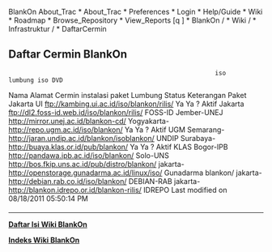    BlankOn
 About_Trac
    * About_Trac
    * Preferences
    * Login
    * Help/Guide
    * Wiki
    * Roadmap
    * Browse_Repository
    * View_Reports
[q                 ]
    * BlankOn  /
    * Wiki  /
    * Infrastruktur  /
    * DaftarCermin
## Daftar Cermin BlankOn
                                                             iso       lumbung iso DVD
Nama        Alamat Cermin                                    instalasi paket   Lumbung Status Keterangan
                                                                               Paket
Jakarta UI  ​ftp://kambing.ui.ac.id/iso/blankon/rilis/     Ya        Ya      ?       Aktif
Jakarta     ​ftp://dl2.foss-id.web.id/iso/blankon/rilis/
FOSS-ID
Jember-UNEJ ​http://mirror.unej.ac.id/blankon-cd/
Yogyakarta- ​http://repo.ugm.ac.id/iso/blankon/            Ya        Ya      ?       Aktif
UGM
Semarang-   ​http://jaran.undip.ac.id/blankon/isoblankon/
UNDIP
Surabaya-   ​http://buaya.klas.or.id/pub/blankon/          Ya        Ya      ?       Aktif
KLAS
Bogor-IPB   ​http://pandawa.ipb.ac.id/iso/blankon/
Solo-UNS    ​http://bos.fkip.uns.ac.id/pub/distro/blankon/
jakarta-    ​http://openstorage.gunadarma.ac.id/linux/iso/
Gunadarma   blankon/
jakarta-    ​http://debian.rab.co.id/iso/blankon/
DEBIAN-RAB
jakarta-    ​http://blankon.idrepo.or.id/blankon-rilis/
IDREPO
Last modified on 08/18/2011 05:50:14 PM
#### 
    
 
 
 
 
 
---
[**Daftar Isi Wiki BlankOn**](/DaftarIsi/README.md)
 
[**Indeks Wiki BlankOn**](/Indeks.md)
